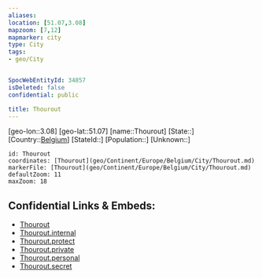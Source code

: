 ```yaml
---
aliases: 
location: [51.07,3.08]
mapzoom: [7,12] 
mapmarker: city 
type: City
tags:
- geo/City


SpocWebEntityId: 34857
isDeleted: false
confidential: public

title: Thourout
---
```

[geo-lon::3.08]
[geo-lat::51.07]
[name::Thourout]
[State::]
[Country::[Belgium](geo/Continent/Europe/Belgium.md)]
[StateId::]
[Population::]
[Unknown::]


```leaflet
id: Thourout
coordinates: [Thourout](geo/Continent/Europe/Belgium/City/Thourout.md)
markerFile: [Thourout](geo/Continent/Europe/Belgium/City/Thourout.md)
defaultZoom: 11 
maxZoom: 18
```


## Confidential Links & Embeds: 
- [Thourout](../../../../../../_public/geo/Continent/Europe/Belgium/City/Thourout.md) 
- [Thourout.internal](../../../../../../_internal/geo/Continent/Europe/Belgium/City/Thourout.internal.md) 
- [Thourout.protect](../../../../../../_protect/geo/Continent/Europe/Belgium/City/Thourout.protect.md) 
- [Thourout.private](../../../../../../_private/geo/Continent/Europe/Belgium/City/Thourout.private.md) 
- [Thourout.personal](../../../../../../_personal/geo/Continent/Europe/Belgium/City/Thourout.personal.md) 
- [Thourout.secret](../../../../../../_secret/geo/Continent/Europe/Belgium/City/Thourout.secret.md) 

